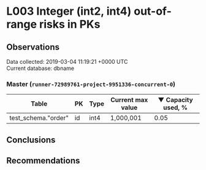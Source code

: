 # L003 Integer (int2, int4) out-of-range risks in PKs #

## Observations ##
Data collected: 2019-03-04 11:19:21 +0000 UTC  
Current database: dbname  


### Master (`runner-72989761-project-9951336-concurrent-0`) ###
Table | PK | Type | Current max value | &#9660;&nbsp;Capacity used, %
------|----|------|-------------------|-------------------------------
test_schema."order" | id | int4 |1,000,001 | 0.05


## Conclusions ##


## Recommendations ##
